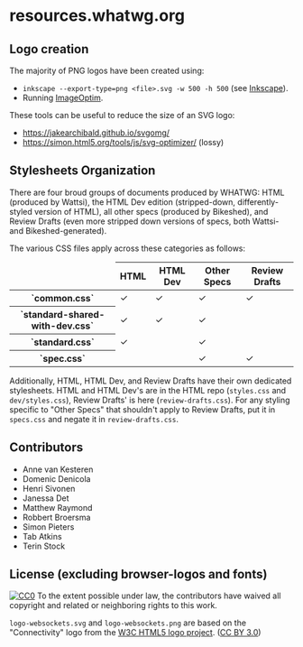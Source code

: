 resources.whatwg.org
==============================================

Logo creation
-----------------

The majority of PNG logos have been created using:

* `inkscape --export-type=png <file>.svg -w 500 -h 500` (see [Inkscape](https://inkscape.org/)).
* Running [ImageOptim](https://imageoptim.com/).

These tools can be useful to reduce the size of an SVG logo:

* https://jakearchibald.github.io/svgomg/
* https://simon.html5.org/tools/js/svg-optimizer/ (lossy)

Stylesheets Organization
------------------------

There are four broud groups of documents produced by WHATWG: HTML (produced by Wattsi), the HTML Dev edition (stripped-down, differently-styled version of HTML), all other specs (produced by Bikeshed), and Review Drafts (even more stripped down versions of specs, both Wattsi- and Bikeshed-generated).

The various CSS files apply across these categories as follows:

<table>
	<thead>
		<tr><td><th>HTML<th>HTML Dev<th>Other Specs<th>Review Drafts
	</thead>
	<tr><th>`common.css`<td>✓<td>✓<td>✓<td>✓
	<tr><th>`standard-shared-with-dev.css`<td>✓<td>✓<td>✓<td>
	<tr><th>`standard.css`<td>✓<td><td>✓<td>
	<tr><th>`spec.css`<td><td><td>✓<td>✓
</table>

Additionally, HTML, HTML Dev, and Review Drafts have their own dedicated stylesheets. HTML and HTML Dev's are in the HTML repo (`styles.css` and `dev/styles.css`), Review Drafts' is here (`review-drafts.css`). For any styling specific to "Other Specs" that shouldn't apply to Review Drafts, put it in `specs.css` and negate it in `review-drafts.css`.

Contributors
------------

* Anne van Kesteren
* Domenic Denicola
* Henri Sivonen
* Janessa Det
* Matthew Raymond
* Robbert Broersma
* Simon Pieters
* Tab Atkins
* Terin Stock

License (excluding browser-logos and fonts)
-------

[![CC0](http://i.creativecommons.org/p/zero/1.0/80x15.png)](http://creativecommons.org/publicdomain/zero/1.0/)
To the extent possible under law, the contributors have waived all copyright and related
or neighboring rights to this work.

`logo-websockets.svg` and `logo-websockets.png` are based on the "Connectivity" logo from the
[W3C HTML5 logo project](https://www.w3.org/html/logo/).
([CC BY 3.0](https://creativecommons.org/licenses/by/3.0/))
